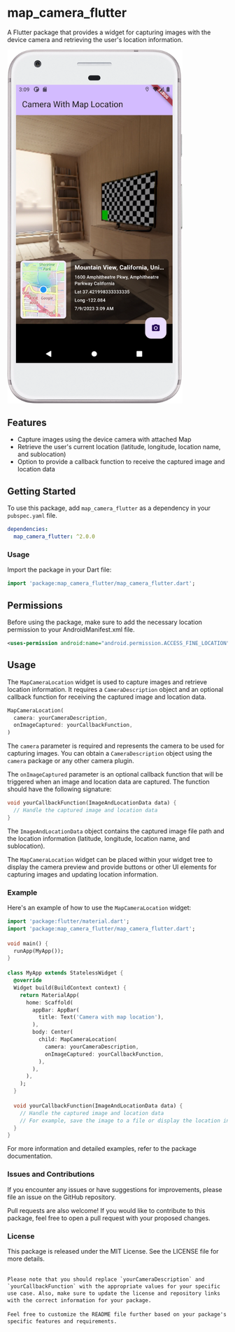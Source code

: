 # map_camera_flutter

A Flutter package that provides a widget for capturing images with the device camera and retrieving the user's location information.
<br>

<img src="https://raw.githubusercontent.com/Always-Bijoy/map_camera_location_flutter/main/assets/Screenshot_2.png" alt="Interface preview" width="400">

## Features

- Capture images using the device camera with attached Map
- Retrieve the user's current location (latitude, longitude, location name, and sublocation)
- Option to provide a callback function to receive the captured image and location data

## Getting Started

To use this package, add `map_camera_flutter` as a dependency in your `pubspec.yaml` file.

```yaml
dependencies:
  map_camera_flutter: ^2.0.0
```
### Usage

Import the package in your Dart file:

```dart
import 'package:map_camera_flutter/map_camera_flutter.dart';
```

## Permissions
Before using the package, make sure to add the necessary location permission to your AndroidManifest.xml file.

```xml
<uses-permission android:name="android.permission.ACCESS_FINE_LOCATION" />
```

## Usage
The `MapCameraLocation` widget is used to capture images and retrieve location information. It requires a `CameraDescription` object and an optional callback function for receiving the captured image and location data.

```dart
MapCameraLocation(
  camera: yourCameraDescription,
  onImageCaptured: yourCallbackFunction,
)
```

The `camera` parameter is required and represents the camera to be used for capturing images. You can obtain a `CameraDescription` object using the `camera` package or any other camera plugin.

The `onImageCaptured` parameter is an optional callback function that will be triggered when an image and location data are captured. The function should have the following signature:

```dart
void yourCallbackFunction(ImageAndLocationData data) {
  // Handle the captured image and location data
}
```

The `ImageAndLocationData` object contains the captured image file path and the location information (latitude, longitude, location name, and sublocation).

The `MapCameraLocation` widget can be placed within your widget tree to display the camera preview and provide buttons or other UI elements for capturing images and updating location information.

### Example
Here's an example of how to use the `MapCameraLocation` widget:

```dart
import 'package:flutter/material.dart';
import 'package:map_camera_flutter/map_camera_flutter.dart';

void main() {
  runApp(MyApp());
}

class MyApp extends StatelessWidget {
  @override
  Widget build(BuildContext context) {
    return MaterialApp(
      home: Scaffold(
        appBar: AppBar(
          title: Text('Camera with map location'),
        ),
        body: Center(
          child: MapCameraLocation(
            camera: yourCameraDescription,
            onImageCaptured: yourCallbackFunction,
          ),
        ),
      ),
    );
  }

  void yourCallbackFunction(ImageAndLocationData data) {
    // Handle the captured image and location data
    // For example, save the image to a file or display the location information
  }
}
```
For more information and detailed examples, refer to the package documentation.

### Issues and Contributions
If you encounter any issues or have suggestions for improvements, please file an issue on the GitHub repository.

Pull requests are also welcome! If you would like to contribute to this package, feel free to open a pull request with your proposed changes.

### License
This package is released under the MIT License. See the LICENSE file for more details.

```vbnet

Please note that you should replace `yourCameraDescription` and `yourCallbackFunction` with the appropriate values for your specific use case. Also, make sure to update the license and repository links with the correct information for your package.

Feel free to customize the README file further based on your package's specific features and requirements.

```
